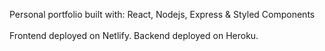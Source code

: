 Personal portfolio built with: React, Nodejs, Express & Styled Components
<br/>
<br/>
Frontend deployed on Netlify. Backend deployed on Heroku.
